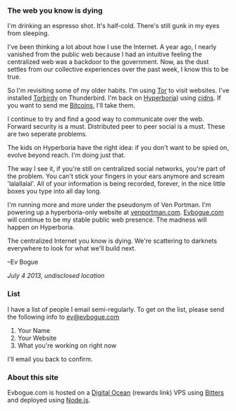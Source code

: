 ### The web you know is dying

I'm drinking an espresso shot. It's half-cold. There's still gunk in my eyes from sleeping.

I've been thinking a lot about how I use the Internet. A year ago, I nearly vanished from the public web because I had an intuitive feeling the centralized web was a backdoor to the government. Now, as the dust settles from our collective experiences over the past week, I know this to be true.

So I'm revisiting some of my older habits. I'm using [Tor](https://www.torproject.org/) to visit websites. I've installed [Torbirdy](https://addons.mozilla.org/en-US/thunderbird/addon/torbirdy/) on Thunderbird. I'm back on [Hyperboria](http://projectmeshnet.org)) using [cjdns](https://github.com/cjdelisle/cjdns). If you want to send me [Bitcoins](https://www.weusecoins.com/en/), I'll take them.

I continue to try and find a good way to communicate over the web. Forward security is a must. Distributed peer to peer social is a must. These are two seperate problems.

The kids on Hyperboria have the right idea: if you don't want to be spied on, evolve beyond reach. I'm doing just that.

The way I see it, if you're still on centralized social networks, you're part of the problem. You can't stick your fingers in your ears anymore and scream 'lalallalal'. All of your information is being recorded, forever, in the nice little boxes you type into all day long.

I'm running more and more under the pseudonym of Ven Portman. I'm powering up a hyperboria-only website at [venportman.com](http://venportman.com). [Evbogue.com](http://evbogue.com) will continue to be my stable public web presence. The madness will happen on Hyperboria.

The centralized Internet you know is dying. We're scattering to darknets everywhere to look for what we'll build next.

–Ev Bogue 

*July 4 2013, undisclosed location*

### List

I have a list of people I email semi-regularly. To get on the list, please send the following info to [ev@evbogue.com](mailto:ev@evbogue.com) 

1. Your Name
2. Your Website
3. What you're working on right now

I'll email you back to confirm.

### About this site

Evbogue.com is hosted on a [Digital Ocean](https://www.digitalocean.com/?refcode=26d8ed49730d) (rewards link) VPS using [Bitters](http://bitters.evbogue.com) and deployed using [Node.js](http://nodejs.org).
